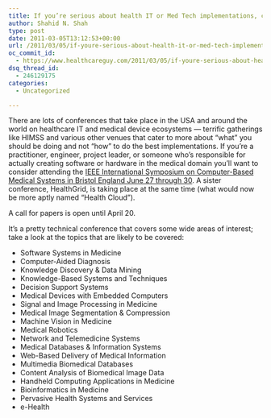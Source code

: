 ```yaml
---
title: If you’re serious about health IT or Med Tech implementations, consider attending IEEE International Symposium on Computer-Based Medical Systems
author: Shahid N. Shah
type: post
date: 2011-03-05T13:12:53+00:00
url: /2011/03/05/if-youre-serious-about-health-it-or-med-tech-implementations-consider-attending-ieee-international-symposium-on-computer-based-medical-systems/
oc_commit_id:
  - https://www.healthcareguy.com/2011/03/05/if-youre-serious-about-health-it-or-med-tech-implementations-consider-attending-ieee-international-symposium-on-computer-based-medical-systems/1478770723
dsq_thread_id:
  - 246129175
categories:
  - Uncategorized

---
```

There are lots of conferences that take place in the USA and around the world on healthcare IT and medical device ecosystems &#8212; terrific gatherings like HIMSS and various other venues that cater to more about &#8220;what&#8221; you should be doing and not &#8220;how&#8221; to do the best implementations. If you&#8217;re a practitioner, engineer, project leader, or someone who&#8217;s responsible for actually creating software or hardware in the medical domain you&#8217;ll want to consider attending the [IEEE International Symposium on Computer-Based Medical Systems in Bristol England June 27 through 30][1]. A sister conference, HealthGrid, is taking place at the same time (what would now be more aptly named &#8220;Health Cloud&#8221;).

A call for papers is open until April 20.

It&#8217;s a pretty technical conference that covers some wide areas of interest; take a look at the topics that are likely to be covered:

  * Software Systems in Medicine
  * Computer-Aided Diagnosis
  * Knowledge Discovery & Data Mining
  * Knowledge-Based Systems and Techniques
  * Decision Support Systems
  * Medical Devices with Embedded Computers
  * Signal and Image Processing in Medicine
  * Medical Image Segmentation & Compression
  * Machine Vision in Medicine
  * Medical Robotics
  * Network and Telemedicine Systems
  * Medical Databases & Information Systems
  * Web-Based Delivery of Medical Information
  * Multimedia Biomedical Databases
  * Content Analysis of Biomedical Image Data
  * Handheld Computing Applications in Medicine
  * Bioinformatics in Medicine
  * Pervasive Health Systems and Services
  * e-Health

 [1]: http://www.cbms2011.org/